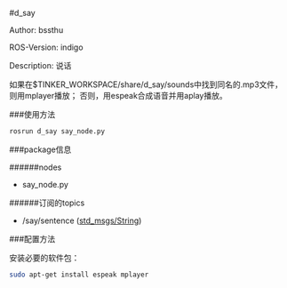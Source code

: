 #d_say

Author: bssthu

ROS-Version: indigo

Description: 说话

如果在$TINKER_WORKSPACE/share/d_say/sounds中找到同名的.mp3文件，则用mplayer播放；
否则，用espeak合成语音并用aplay播放。

###使用方法

```bash
rosrun d_say say_node.py
```

###package信息

######nodes
- say_node.py

######订阅的topics
- /say/sentence  ([std_msgs/String](http://docs.ros.org/api/std_msgs/html/msg/String.html))

###配置方法

安装必要的软件包：

```bash
sudo apt-get install espeak mplayer
```
